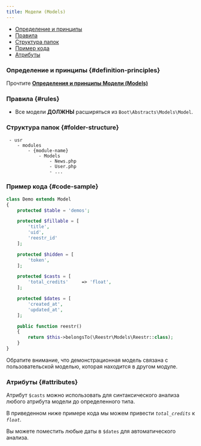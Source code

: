 ```yaml
---
title: Модели (Models)
---
```


- [Определение и принципы](#definition-principles)
- [Правила](#rules)
- [Структура папок](#folder-structure)
- [Пример кода](#code-sample)
- [Атрибуты](#attributes)

### Определение и принципы {#definition-principles} 

Прочтите [**Определения и принципы <ar/> Модели (Models)**](/docs/Structure/Definitions/models)

### Правила {#rules}

- Все модели <t>**ДОЛЖНЫ**</t> расширяться из <c>`Boot\Abstracts\Models\Model`</c>.
 
### Структура папок {#folder-structure}

```
 - usr
    - modules
        - {module-name}
            - Models
                - News.php
                - User.php
                - ...
```

### Пример кода {#code-sample}


```php
class Demo extends Model
{
    protected $table = 'demos';

    protected $fillable = [
        'title',
        'uid',
        'reestr_id'
    ];

    protected $hidden = [
        'token',
    ];

    protected $casts = [
        'total_credits'     => 'float',
    ];

    protected $dates = [
        'created_at',
        'updated_at',
    ];

    public function reestr()
    {
        return $this->belongsTo(\Reestr\Models\Reestr::class);
    }
}
```

Обратите внимание, что демонстрационная модель связана с пользовательской моделью, которая находится в другом модуле.

### Атрибуты {#attributes}

Атрибут <v>`$casts`</v> можно использовать для синтаксического анализа любого атрибута модели до определенного типа. 

В приведенном ниже примере кода мы можем привести <var>`total_credits`</var> к <var>`float`</var>.

Вы можете поместить любые даты в <v>`$dates`</v> для автоматического анализа.
